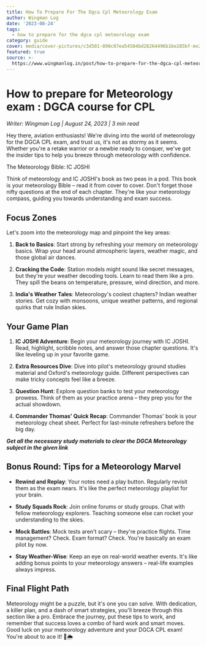 ```yaml
---
title: How To Prepare For The Dgca Cpl Meteorology Exam
author: Wingman Log
date: '2023-08-24'
tags:
  - how to prepare for the dgca cpl meteorology exam
category: guide
cover: media/cover-pictures/c3d501-890c07ea54504bd28264496b1be285bf-mv2-937a6f8c.png
featured: true
source: >-
  https://www.wingmanlog.in/post/how-to-prepare-for-the-dgca-cpl-meteorology-exam
---
```


# How to prepare for Meteorology exam : DGCA course for CPL

*Writer: Wingman Log | August 24, 2023 | 3 min read*

Hey there, aviation enthusiasts! We're diving into the world of meteorology for the DGCA CPL exam, and trust us, it's not as stormy as it seems. Whether you're a retake warrior or a newbie ready to conquer, we've got the insider tips to help you breeze through meteorology with confidence.

The Meteorology Bible: IC JOSHI

Think of meteorology and IC JOSHI's book as two peas in a pod. This book is your meteorology Bible – read it from cover to cover. Don't forget those nifty questions at the end of each chapter. They're like your meteorology compass, guiding you towards understanding and exam success.

## Focus Zones

Let's zoom into the meteorology map and pinpoint the key areas:

1.  **Back to Basics**: Start strong by refreshing your memory on meteorology basics. Wrap your head around atmospheric layers, weather magic, and those global air dances.
    
2.  **Cracking the Code**: Station models might sound like secret messages, but they're your weather decoding tools. Learn to read them like a pro. They spill the beans on temperature, pressure, wind direction, and more.
    
3.  **India's Weather Tales**: Meteorology's coolest chapters? Indian weather stories. Get cozy with monsoons, unique weather patterns, and regional quirks that rule Indian skies.

## Your Game Plan

1.  **IC JOSHI Adventure**: Begin your meteorology journey with IC JOSHI. Read, highlight, scribble notes, and answer those chapter questions. It's like leveling up in your favorite game.
    
2.  **Extra Resources Dive**: Dive into pilot's meteorology ground studies material and Oxford's meteorology guide. Different perspectives can make tricky concepts feel like a breeze.
    
3.  **Question Hunt**: Explore question banks to test your meteorology prowess. Think of them as your practice arena – they prep you for the actual showdown.
    
4.  **Commander Thomas' Quick Recap**: Commander Thomas' book is your meteorology cheat sheet. Perfect for last-minute refreshers before the big day.

***Get all the necessary study materials to clear the DGCA Meteorology subject in the given link***

## Bonus Round: Tips for a Meteorology Marvel

*   **Rewind and Replay**: Your notes need a play button. Regularly revisit them as the exam nears. It's like the perfect meteorology playlist for your brain.
    
*   **Study Squads Rock**: Join online forums or study groups. Chat with fellow meteorology explorers. Teaching someone else can rocket your understanding to the skies.
    
*   **Mock Battles**: Mock tests aren't scary – they're practice flights. Time management? Check. Exam format? Check. You're basically an exam pilot by now.
    
*   **Stay Weather-Wise**: Keep an eye on real-world weather events. It's like adding bonus points to your meteorology answers – real-life examples always impress.

## Final Flight Path

Meteorology might be a puzzle, but it's one you can solve. With dedication, a killer plan, and a dash of smart strategies, you'll breeze through this section like a pro. Embrace the journey, put these tips to work, and remember that success loves a combo of hard work and smart moves. Good luck on your meteorology adventure and your DGCA CPL exam! You're about to ace it! 🛫🌦️
